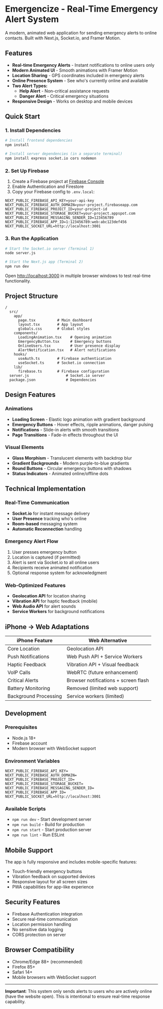# Emergencize - Real-Time Emergency Alert System

A modern, animated web application for sending emergency alerts to online contacts. Built with Next.js, Socket.io, and Framer Motion.

## Features

- **Real-time Emergency Alerts** - Instant notifications to online users only
- **Modern Animated UI** - Smooth animations with Framer Motion
- **Location Sharing** - GPS coordinates included in emergency alerts
- **Online Presence System** - See who's currently online and available
- **Two Alert Types:**
  - **Help Alert** - Non-critical assistance requests
  - **Danger Alert** - Critical emergency situations
- **Responsive Design** - Works on desktop and mobile devices

## Quick Start

### 1. Install Dependencies

```bash
# Install frontend dependencies
npm install

# Install server dependencies (in a separate terminal)
npm install express socket.io cors nodemon
```

### 2. Set Up Firebase

1. Create a Firebase project at [Firebase Console](https://console.firebase.google.com/)
2. Enable Authentication and Firestore
3. Copy your Firebase config to `.env.local`:

```env
NEXT_PUBLIC_FIREBASE_API_KEY=your-api-key
NEXT_PUBLIC_FIREBASE_AUTH_DOMAIN=your-project.firebaseapp.com
NEXT_PUBLIC_FIREBASE_PROJECT_ID=your-project-id
NEXT_PUBLIC_FIREBASE_STORAGE_BUCKET=your-project.appspot.com
NEXT_PUBLIC_FIREBASE_MESSAGING_SENDER_ID=123456789
NEXT_PUBLIC_FIREBASE_APP_ID=1:123456789:web:abc123def456
NEXT_PUBLIC_SOCKET_URL=http://localhost:3001
```

### 3. Run the Application

```bash
# Start the Socket.io server (Terminal 1)
node server.js

# Start the Next.js app (Terminal 2)
npm run dev
```

Open [http://localhost:3000](http://localhost:3000) in multiple browser windows to test real-time functionality.

## Project Structure

```
/
  src/
    app/
      page.tsx          # Main dashboard
      layout.tsx        # App layout
      globals.css       # Global styles
    components/
      LoadingAnimation.tsx    # Opening animation
      EmergencyButton.tsx     # Emergency buttons
      OnlineUsers.tsx         # User presence display
      AlertNotification.tsx   # Alert notifications
    hooks/
      useAuth.ts        # Firebase authentication
      useSocket.ts      # Socket.io connection
    lib/
      firebase.ts       # Firebase configuration
  server.js                 # Socket.io server
  package.json              # Dependencies
```

## Design Features

### Animations
- **Loading Screen** - Elastic logo animation with gradient background
- **Emergency Buttons** - Hover effects, ripple animations, danger pulsing
- **Notifications** - Slide-in alerts with smooth transitions
- **Page Transitions** - Fade-in effects throughout the UI

### Visual Elements
- **Glass Morphism** - Translucent elements with backdrop blur
- **Gradient Backgrounds** - Modern purple-to-blue gradients
- **Round Buttons** - Circular emergency buttons with shadows
- **Status Indicators** - Animated online/offline dots

## Technical Implementation

### Real-Time Communication
- **Socket.io** for instant message delivery
- **User Presence** tracking who's online
- **Room-based** messaging system
- **Automatic Reconnection** handling

### Emergency Alert Flow
1. User presses emergency button
2. Location is captured (if permitted)
3. Alert is sent via Socket.io to all online users
4. Recipients receive animated notification
5. Optional response system for acknowledgment

### Web-Optimized Features
- **Geolocation API** for location sharing
- **Vibration API** for haptic feedback (mobile)
- **Web Audio API** for alert sounds
- **Service Workers** for background notifications

## iPhone → Web Adaptations

| iPhone Feature      | Web Alternative                        |
|--------------------|----------------------------------------|
| Core Location      | Geolocation API                        |
| Push Notifications | Web Push API + Service Workers          |
| Haptic Feedback    | Vibration API + Visual feedback         |
| VoIP Calls         | WebRTC (future enhancement)             |
| Critical Alerts    | Browser notifications + screen flash    |
| Battery Monitoring | Removed (limited web support)           |
| Background Processing | Service workers (limited)            |

## Development

### Prerequisites
- Node.js 18+
- Firebase account
- Modern browser with WebSocket support

### Environment Variables
```env
NEXT_PUBLIC_FIREBASE_API_KEY=
NEXT_PUBLIC_FIREBASE_AUTH_DOMAIN=
NEXT_PUBLIC_FIREBASE_PROJECT_ID=
NEXT_PUBLIC_FIREBASE_STORAGE_BUCKET=
NEXT_PUBLIC_FIREBASE_MESSAGING_SENDER_ID=
NEXT_PUBLIC_FIREBASE_APP_ID=
NEXT_PUBLIC_SOCKET_URL=http://localhost:3001
```

### Available Scripts
- `npm run dev` - Start development server
- `npm run build` - Build for production
- `npm run start` - Start production server
- `npm run lint` - Run ESLint

## Mobile Support

The app is fully responsive and includes mobile-specific features:
- Touch-friendly emergency buttons
- Vibration feedback on supported devices
- Responsive layout for all screen sizes
- PWA capabilities for app-like experience

## Security Features

- Firebase Authentication integration
- Secure real-time communication
- Location permission handling
- No sensitive data logging
- CORS protection on server

## Browser Compatibility

- Chrome/Edge 88+ (recommended)
- Firefox 85+
- Safari 14+
- Mobile browsers with WebSocket support

---

**Important**: This system only sends alerts to users who are actively online (have the website open). This is intentional to ensure real-time response capability.